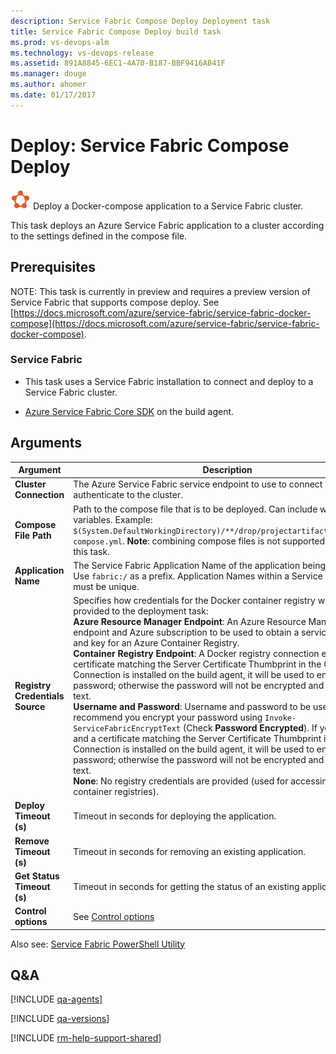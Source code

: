 ```yaml
---
description: Service Fabric Compose Deploy Deployment task
title: Service Fabric Compose Deploy build task
ms.prod: vs-devops-alm
ms.technology: vs-devops-release
ms.assetid: 891A8845-6EC1-4A70-B187-BBF9416AB41F
ms.manager: douge
ms.author: ahomer
ms.date: 01/17/2017
---
```


# Deploy: Service Fabric Compose Deploy

![icon](_img/azure-service-fabric.png) Deploy a Docker-compose application to a Service Fabric cluster.

This task deploys an Azure Service Fabric application to a cluster according to the settings defined in the compose file.

## Prerequisites

NOTE: This task is currently in preview and requires a preview version of Service Fabric that supports compose deploy. 
See [https://docs.microsoft.com/azure/service-fabric/service-fabric-docker-compose](https://docs.microsoft.com/azure/service-fabric/service-fabric-docker-compose).

### Service Fabric

* This task uses a Service Fabric installation to connect and deploy to a Service Fabric cluster.  

* [Azure Service Fabric Core SDK](http://www.microsoft.com/web/handlers/webpi.ashx?command=getinstallerredirect&appid=MicrosoftAzure-ServiceFabric-CoreSDK) on the build agent.

## Arguments

| Argument | Description |
| -------- | ----------- |
| **Cluster Connection** | The Azure Service Fabric service endpoint to use to connect and authenticate to the cluster. |
| **Compose File Path** | Path to the compose file that is to be deployed. Can include wildcards and variables. Example: `$(System.DefaultWorkingDirectory)/**/drop/projectartifacts/**/docker-compose.yml`. **Note**: combining compose files is not supported as part of this task. |
| **Application Name** | The Service Fabric Application Name of the application being deployed. Use `fabric:/` as a prefix. Application Names within a Service Fabric cluster must be unique. |
| **Registry Credentials Source** | Specifies how credentials for the Docker container registry will be provided to the deployment task:<br />**Azure Resource Manager Endpoint**: An Azure Resource Manager service endpoint and Azure subscription to be used to obtain a service principal ID and key for an Azure Container Registry.<br />**Container Registry Endpoint**: A Docker registry connection endpoint. If a certificate matching the Server Certificate Thumbprint in the Cluster Connection is installed on the build agent, it will be used to encrypt the password; otherwise the password will not be encrypted and sent in clear text.<br />**Username and Password**: Username and password to be used. We recommend you encrypt your password using `Invoke-ServiceFabricEncryptText` (Check **Password Encrypted**). If you do not, and a certificate matching the Server Certificate Thumbprint in the Cluster Connection is installed on the build agent, it will be used to encrypt the password; otherwise the password will not be encrypted and sent in clear text.<br />**None**: No registry credentials are provided (used for accessing public container registries). |
| **Deploy Timeout (s)** | Timeout in seconds for deploying the application. |
| **Remove Timeout (s)** | Timeout in seconds for removing an existing application. |
| **Get Status Timeout (s)** | Timeout in seconds for getting the status of an existing application. |
| **Control options** | See [Control options](../../concepts/process/tasks.md#controloptions) |

Also see: [Service Fabric PowerShell Utility ](../utility/service-fabric-powershell.md)

## Q&A
<!-- BEGINSECTION class="md-qanda" -->

[!INCLUDE [qa-agents](../../_shared/qa-agents.md)]

[!INCLUDE [qa-versions](../../_shared/qa-versions.md)]

<!-- ENDSECTION -->

[!INCLUDE [rm-help-support-shared](../../_shared/rm-help-support-shared.md)]
